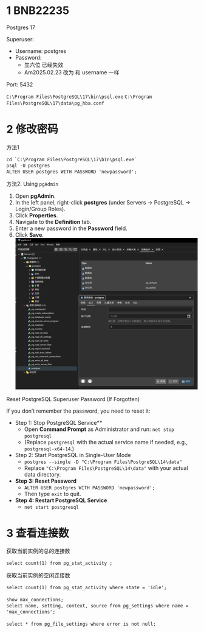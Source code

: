 
# 1 BNB22235 

Postgres 17 


Superuser:
- Username: postgres 
- Password: 
    - 生六位  已经失效 
    - Am2025.02.23 改为 和 username 一样 

Port: 5432

`C:\Program Files\PostgreSQL\17\bin\psql.exe`
`C:\Program Files\PostgreSQL\17\data\pg_hba.conf`

# 2 修改密码 

方法1

```
cd `C:\Program Files\PostgreSQL\17\bin\psql.exe`
psql -U postgres
ALTER USER postgres WITH PASSWORD 'newpassword';
```



方法2: Using `pgAdmin`

1. Open **pgAdmin**.
2. In the left panel, right-click **postgres** (under Servers → PostgreSQL → Login/Group Roles).
3. Click **Properties**.
4. Navigate to the **Definition** tab.
5. Enter a new password in the **Password** field.
6. Click **Save**.
![](image/Pasted%20image%2020250223181039.png)




Reset PostgreSQL Superuser Password (If Forgotten)

If you don’t remember the password, you need to reset it:

- Step 1: Stop PostgreSQL Service**
    - Open **Command Prompt** as Administrator and run:  `net stop postgresql`
    - (Replace `postgresql` with the actual service name if needed, e.g., `postgresql-x64-14`.)
- Step 2: Start PostgreSQL in Single-User Mode
    - `postgres --single -D "C:\Program Files\PostgreSQL\14\data"`
    - Replace `"C:\Program Files\PostgreSQL\14\data"` with your actual data directory.
- **Step 3: Reset Password**
    - `ALTER USER postgres WITH PASSWORD 'newpassword';`
    - Then type `exit` to quit.
- **Step 4: Restart PostgreSQL Service**
    - `net start postgresql`

# 3 查看连接数 

获取当前实例的总的连接数
```
select count(1) from pg_stat_activity ;
```


获取当前实例的空闲连接数
```
select count(1) from pg_stat_activity where state = 'idle';

show max_connections;
select name, setting, context, source from pg_settings where name = 'max_connections';

select * from pg_file_settings where error is not null;
```
